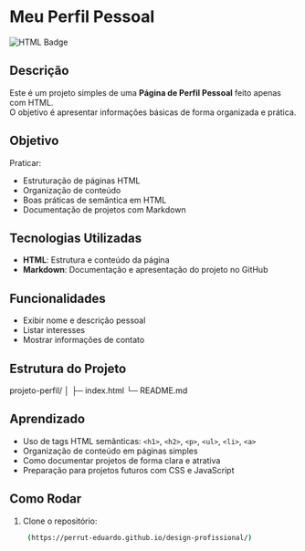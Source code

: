 # Meu Perfil Pessoal

![HTML Badge](https://img.shields.io/badge/HTML-E34F26?style=for-the-badge&logo=html5&logoColor=white)

## Descrição
Este é um projeto simples de uma **Página de Perfil Pessoal** feito apenas com HTML.  
O objetivo é apresentar informações básicas de forma organizada e prática.

## Objetivo
Praticar:
- Estruturação de páginas HTML
- Organização de conteúdo
- Boas práticas de semântica em HTML
- Documentação de projetos com Markdown

## Tecnologias Utilizadas
- **HTML**: Estrutura e conteúdo da página
- **Markdown**: Documentação e apresentação do projeto no GitHub

## Funcionalidades
- Exibir nome e descrição pessoal
- Listar interesses
- Mostrar informações de contato

## Estrutura do Projeto
projeto-perfil/
│
├─ index.html
└─ README.md

## Aprendizado
- Uso de tags HTML semânticas: `<h1>`, `<h2>`, `<p>`, `<ul>`, `<li>`, `<a>`
- Organização de conteúdo em páginas simples
- Como documentar projetos de forma clara e atrativa
- Preparação para projetos futuros com CSS e JavaScript

## Como Rodar
1. Clone o repositório:
   ```bash
    (https://perrut-eduardo.github.io/design-profissional/)
